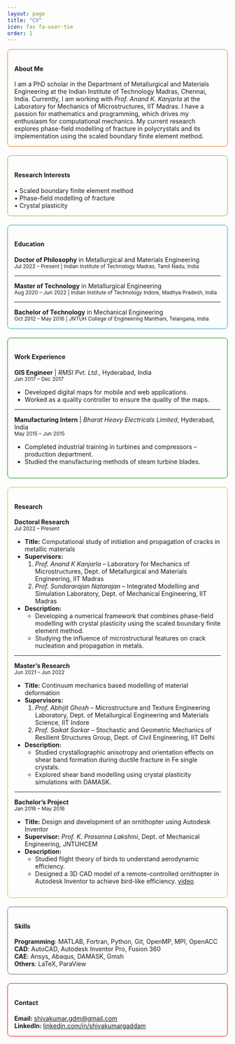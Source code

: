 ```yaml
---
layout: page
title: "CV"
icon: fas fa-user-tie
order: 1
---
```



<div style="border: 1px solid #ff7300ff; border-radius: 8px; padding: 15px; margin-bottom: 20px;">
  <h4 class="mt-0"><i class="fas fa-user-tie me-2"></i> About Me</h4>
  I am a PhD scholar in the Department of Metallurgical and Materials Engineering at the Indian Institute of Technology Madras, Chennai, India. 
  Currently, I am working with <em>Prof. Anand K. Kanjarla</em> at the Laboratory for Mechanics of Microstructures, IIT Madras.  
  I have a passion for mathematics and programming, which drives my enthusiasm for computational mechanics.  
  My current research explores phase-field modelling of fracture in polycrystals and its implementation using the scaled boundary finite element method.
</div>

<div class="my-4"></div>

  
<div style="border: 1px solid #82b900ff; border-radius: 8px; padding: 15px; margin-bottom: 20px;">
  <h4 class="mt-0"><i class="fas fa-microscope me-2"></i> Research Interests</h4>
  • Scaled boundary finite element method <br>
  • Phase-field modelling of fracture <br>
  • Crystal plasticity
</div>


<div class="my-4"></div>


<div style="border: 1px solid #17a2b8; border-radius: 8px; padding: 15px; margin-bottom: 20px;">
  <h4 class="mt-0"><i class="fas fa-graduation-cap"></i> Education</h4>

  <!-- PhD -->
  <div class="mb-3">
    <strong>Doctor of Philosophy</strong> in Metallurgical and Materials Engineering  
    <br><small>Jul 2022 – Present | Indian Institute of Technology Madras, Tamil Nadu, India</small>
  </div>
  <hr>
  <!-- MTech -->
  <div class="mb-3">
    <strong>Master of Technology</strong> in Metallurgical Engineering  
    <br><small>Aug 2020 – Jun 2022 | Indian Institute of Technology Indore, Madhya Pradesh, India</small>
  </div>
  <hr>
  <!-- BTech -->
  <div class="mb-0">
    <strong>Bachelor of Technology</strong> in Mechanical Engineering  
    <br><small>Oct 2012 – May 2016 | JNTUH College of Engineering Manthani, Telangana, India</small>
  </div>
</div>


<div class="my-4"></div>


<div style="border: 1px solid #00960dff; border-radius: 8px; padding: 15px; margin-bottom: 20px;">
  <h4 class="mt-0"><i class="fas fa-briefcase me-2"></i> Work Experience</h4>

  <!-- GIS Engineer -->
  <div class="mb-3">
    <strong>GIS Engineer</strong> | <em>RMSI Pvt. Ltd.</em>, Hyderabad, India
    <br><small>Jan 2017 – Dec 2017</small>
    <ul class="mb-0 mt-2">
      <li>Developed digital maps for mobile and web applications.</li>
      <li>Worked as a quality controller to ensure the quality of the maps.</li>
    </ul>
  </div>
  <hr>
  <!-- Manufacturing Intern -->
  <div class="mb-0">
    <strong>Manufacturing Intern</strong> | <em>Bharat Heavy Electricals Limited</em>, Hyderabad, India
    <br><small>May 2015 – Jun 2015</small>
    <ul class="mb-0 mt-2">
      <li>Completed industrial training in turbines and compressors – production department.</li>
      <li>Studied the manufacturing methods of steam turbine blades.</li>
    </ul>
  </div>
</div>

<div class="my-4"></div>

<div style="border: 1px solid #ffae00ff; border-radius: 8px; padding: 15px; margin-bottom: 20px;">
  <h4 class="mt-0"><i class="fas fa-flask me-2"></i> Research</h4>

  <!-- Doctoral Research -->
  <div class="mb-3">
    <strong>Doctoral Research</strong> <br>
    <small>Jul 2022 – Present</small>
    <ul class="mb-0 mt-2">
      <li><strong>Title:</strong> Computational study of initiation and propagation of cracks in metallic materials</li>
      <li><strong>Supervisors:</strong>
        <ol>
          <li><em>Prof. Anand K Kanjarla</em> – Laboratory for Mechanics of Microstructures, Dept. of Metallurgical and Materials Engineering, IIT Madras</li>
          <li><em>Prof. Sundararajan Natarajan</em> – Integrated Modelling and Simulation Laboratory, Dept. of Mechanical Engineering, IIT Madras</li>
        </ol>
      </li>
      <li><strong>Description:</strong>
        <ul>
          <li>Developing a numerical framework that combines phase-field modelling with crystal plasticity using the scaled boundary finite element method.</li>
          <li>Studying the influence of microstructural features on crack nucleation and propagation in metals.</li>
        </ul>
      </li>
    </ul>
  </div>
  <hr>
  <!-- Master's Research -->
  <div class="mb-3">
    <strong>Master’s Research</strong> <br>
    <small>Jun 2021 – Jun 2022</small>
    <ul class="mb-0 mt-2">
      <li><strong>Title:</strong> Continuum mechanics based modelling of material deformation</li>
      <li><strong>Supervisors:</strong>
        <ol>
          <li><em>Prof. Abhijit Ghosh</em> – Microstructure and Texture Engineering Laboratory, Dept. of Metallurgical Engineering and Materials Science, IIT Indore</li>
          <li><em>Prof. Saikat Sarkar</em> – Stochastic and Geometric Mechanics of Resilient Structures Group, Dept. of Civil Engineering, IIT Delhi</li>
        </ol>
      </li>
      <li><strong>Description:</strong>
        <ul>
          <li>Studied crystallographic anisotropy and orientation effects on shear band formation during ductile fracture in Fe single crystals.</li>
          <li>Explored shear band modelling using crystal plasticity simulations with DAMASK.</li>
        </ul>
      </li>
    </ul>
  </div>
  <hr>
  <!-- Bachelor's Project -->
  <div class="mb-0">
    <strong>Bachelor’s Project</strong> <br>
    <small>Jan 2016 – May 2016</small>
    <ul class="mb-0 mt-2">
      <li><strong>Title:</strong> Design and development of an ornithopter using Autodesk Inventor</li>
      <li><strong>Supervisor:</strong> <em>Prof. K. Prasanna Lakshmi</em>, Dept. of Mechanical Engineering, JNTUHCEM</li>
      <li><strong>Description:</strong>
        <ul>
          <li>Studied flight theory of birds to understand aerodynamic efficiency.</li>
          <li>Designed a 3D CAD model of a remote-controlled ornithopter in Autodesk Inventor to achieve bird-like efficiency. <a href="https://www.youtube.com/watch?v=vuNpXTk4Amw" target="_blank">video</a></li>
        </ul>
      </li>
    </ul>
  </div>

</div>


<div class="my-4"></div>


<div style="border: 1px solid #666666ff; border-radius: 8px; padding: 15px; margin-bottom: 20px;">
  <h4 class="mt-0"><i class="fas fa-tools me-2"></i> Skills</h4>

  <div>
    <strong>Programming</strong>: MATLAB, Fortran, Python, Git, OpenMP, MPI, OpenACC
  </div>

  <div>
    <strong>CAD</strong>: AutoCAD, Autodesk Inventor Pro, Fusion 360
  </div>

  <div>
    <strong>CAE</strong>: Ansys, Abaqus, DAMASK, Gmsh
  </div>

  <div>
    <strong>Others</strong>: LaTeX, ParaView
  </div>
</div>


<div class="my-4"></div>


<div style="border: 1px solid #ff0000ff; border-radius: 8px; padding: 15px; margin-bottom: 20px;">
  <h4 class="mt-0"><i class="fas fa-envelope me-2"></i> Contact</h4>
  <strong>Email: </strong> 
  <a href="mailto:shivakumar.gdm@gmail.com">shivakumar.gdm@gmail.com</a><br>
  <strong>LinkedIn: </strong> 
  <a href="https://www.linkedin.com/in/shivakumargaddam" target="_blank">
    linkedin.com/in/shivakumargaddam
  </a>
</div>